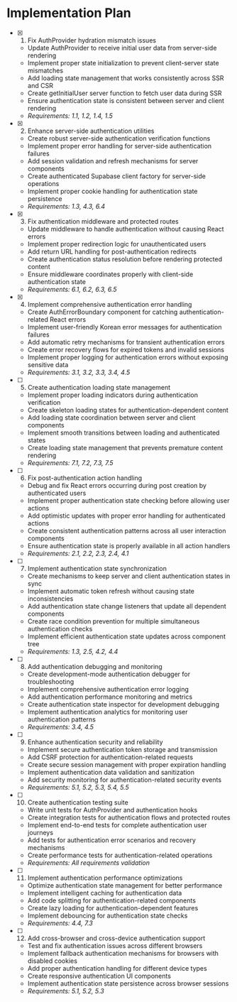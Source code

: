 # Implementation Plan

- [x] 1. Fix AuthProvider hydration mismatch issues

  - Update AuthProvider to receive initial user data from server-side rendering
  - Implement proper state initialization to prevent client-server state mismatches
  - Add loading state management that works consistently across SSR and CSR
  - Create getInitialUser server function to fetch user data during SSR
  - Ensure authentication state is consistent between server and client rendering
  - _Requirements: 1.1, 1.2, 1.4, 1.5_

- [x] 2. Enhance server-side authentication utilities

  - Create robust server-side authentication verification functions
  - Implement proper error handling for server-side authentication failures
  - Add session validation and refresh mechanisms for server components
  - Create authenticated Supabase client factory for server-side operations
  - Implement proper cookie handling for authentication state persistence
  - _Requirements: 1.3, 4.3, 6.4_

- [x] 3. Fix authentication middleware and protected routes

  - Update middleware to handle authentication without causing React errors
  - Implement proper redirection logic for unauthenticated users
  - Add return URL handling for post-authentication redirects
  - Create authentication status resolution before rendering protected content
  - Ensure middleware coordinates properly with client-side authentication state
  - _Requirements: 6.1, 6.2, 6.3, 6.5_

- [x] 4. Implement comprehensive authentication error handling

  - Create AuthErrorBoundary component for catching authentication-related React errors
  - Implement user-friendly Korean error messages for authentication failures
  - Add automatic retry mechanisms for transient authentication errors
  - Create error recovery flows for expired tokens and invalid sessions
  - Implement proper logging for authentication errors without exposing sensitive data
  - _Requirements: 3.1, 3.2, 3.3, 3.4, 4.5_

- [ ] 5. Create authentication loading state management

  - Implement proper loading indicators during authentication verification
  - Create skeleton loading states for authentication-dependent content
  - Add loading state coordination between server and client components
  - Implement smooth transitions between loading and authenticated states
  - Create loading state management that prevents premature content rendering
  - _Requirements: 7.1, 7.2, 7.3, 7.5_

- [ ] 6. Fix post-authentication action handling

  - Debug and fix React errors occurring during post creation by authenticated users
  - Implement proper authentication state checking before allowing user actions
  - Add optimistic updates with proper error handling for authenticated actions
  - Create consistent authentication patterns across all user interaction components
  - Ensure authentication state is properly available in all action handlers
  - _Requirements: 2.1, 2.2, 2.3, 2.4, 4.1_

- [ ] 7. Implement authentication state synchronization

  - Create mechanisms to keep server and client authentication states in sync
  - Implement automatic token refresh without causing state inconsistencies
  - Add authentication state change listeners that update all dependent components
  - Create race condition prevention for multiple simultaneous authentication checks
  - Implement efficient authentication state updates across component tree
  - _Requirements: 1.3, 2.5, 4.2, 4.4_

- [ ] 8. Add authentication debugging and monitoring

  - Create development-mode authentication debugger for troubleshooting
  - Implement comprehensive authentication error logging
  - Add authentication performance monitoring and metrics
  - Create authentication state inspector for development debugging
  - Implement authentication analytics for monitoring user authentication patterns
  - _Requirements: 3.4, 4.5_

- [ ] 9. Enhance authentication security and reliability

  - Implement secure authentication token storage and transmission
  - Add CSRF protection for authentication-related requests
  - Create secure session management with proper expiration handling
  - Implement authentication data validation and sanitization
  - Add security monitoring for authentication-related security events
  - _Requirements: 5.1, 5.2, 5.3, 5.4, 5.5_

- [ ] 10. Create authentication testing suite

  - Write unit tests for AuthProvider and authentication hooks
  - Create integration tests for authentication flows and protected routes
  - Implement end-to-end tests for complete authentication user journeys
  - Add tests for authentication error scenarios and recovery mechanisms
  - Create performance tests for authentication-related operations
  - _Requirements: All requirements validation_

- [ ] 11. Implement authentication performance optimizations

  - Optimize authentication state management for better performance
  - Implement intelligent caching for authentication data
  - Add code splitting for authentication-related components
  - Create lazy loading for authentication-dependent features
  - Implement debouncing for authentication state checks
  - _Requirements: 4.4, 7.3_

- [ ] 12. Add cross-browser and cross-device authentication support
  - Test and fix authentication issues across different browsers
  - Implement fallback authentication mechanisms for browsers with disabled cookies
  - Add proper authentication handling for different device types
  - Create responsive authentication UI components
  - Implement authentication state persistence across browser sessions
  - _Requirements: 5.1, 5.2, 5.3_
